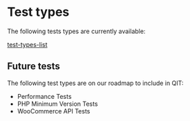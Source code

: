 # Test types

The following tests types are currently available:

[test-types-list](test-types-list.md ':include')

## Future tests

The following test types are on our roadmap to include in QIT:

- Performance Tests
- PHP Minimum Version Tests
- WooCommerce API Tests
